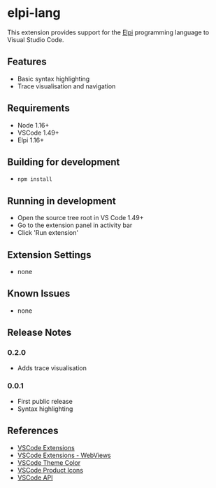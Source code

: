 # elpi-lang

This extension provides support for the [Elpi](https://github.com/LPCIC/elpi) programming language to Visual Studio Code.

## Features

- Basic syntax highlighting
- Trace visualisation and navigation

## Requirements

- Node 1.16+
- VSCode 1.49+
- Elpi 1.16+

## Building for development

- `npm install`

## Running in development

- Open the source tree root in VS Code 1.49+
- Go to the extension panel in activity bar
- Click 'Run extension'

## Extension Settings

- none

## Known Issues

- none

## Release Notes

### 0.2.0

- Adds trace visualisation

### 0.0.1

- First public release
- Syntax highlighting

## References

- [VSCode Extensions](https://code.visualstudio.com/api)
- [VSCode Extensions - WebViews](https://code.visualstudio.com/api/extension-guides/webview)
- [VSCode Theme Color](https://code.visualstudio.com/api/references/theme-color)
- [VSCode Product Icons](https://code.visualstudio.com/api/references/icons-in-labels)
- [VSCode API](https://code.visualstudio.com/api/references/vscode-api)
